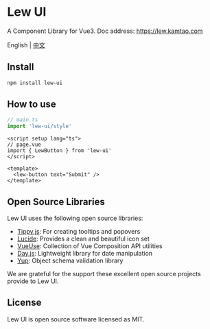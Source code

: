 # Lew UI

A Component Library for Vue3. Doc address: https://lew.kamtao.com

English | [中文](./README.zh-CN.md)

## Install

```bash
npm install lew-ui
```

## How to use

```js
// main.ts
import 'lew-ui/style'
```

```vue
<script setup lang="ts">
// page.vue
import { LewButton } from 'lew-ui'
</script>

<template>
  <lew-button text="Submit" />
</template>
```

## Open Source Libraries

Lew UI uses the following open source libraries:

- [Tippy.js](https://atomiks.github.io/tippyjs/): For creating tooltips and popovers
- [Lucide](https://github.com/lucide-icons/lucide): Provides a clean and beautiful icon set
- [VueUse](https://vueuse.org/): Collection of Vue Composition API utilities
- [Day.js](https://day.js.org/): Lightweight library for date manipulation
- [Yup](https://github.com/jquense/yup): Object schema validation library

We are grateful for the support these excellent open source projects provide to Lew UI.

## License

Lew UI is open source software licensed as MIT.
